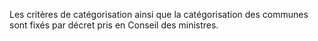 Les critères de catégorisation ainsi que la catégorisation des communes sont fixés par décret pris en Conseil des ministres.